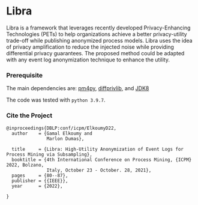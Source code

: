 # Libra
Libra is a framework that leverages recently developed Privacy-Enhancing Technologies (PETs) to help organizations achieve a better privacy-utility trade-off while publishing anonymized process models. Libra uses the idea of privacy amplification to reduce the injected noise while providing differential privacy guarantees. The proposed method could be adapted with any event log anonymization technique to enhance the utility.

### Prerequisite
The main dependencies are: [pm4py](https://pm4py.fit.fraunhofer.de/), [diffprivlib](https://github.com/IBM/differential-privacy-library),  and [JDK8]([https://pypi.org/project/statistics/](https://docs.oracle.com/javase/8/docs/technotes/guides/install/install_overview.html))

The code was tested with ```python 3.9.7```.

### Cite the Project

```
@inproceedings{DBLP:conf/icpm/ElkoumyD22,
  author    = {Gamal Elkoumy and
               Marlon Dumas},
  
  title     = {Libra: High-Utility Anonymization of Event Logs for Process Mining via Subsampling},
  booktitle = {4th International Conference on Process Mining, {ICPM} 2022, Bolzano,
               Italy, October 23 - October. 28, 2021},
  pages     = {80--87},
  publisher = {{IEEE}},
  year      = {2022},
  
}
  
```
